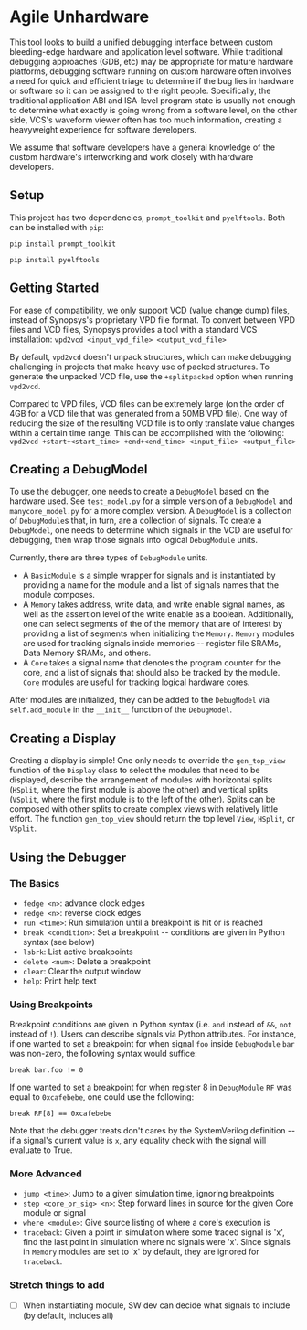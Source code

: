 # Agile Unhardware

This tool looks to build a unified debugging interface between custom
bleeding-edge hardware and application level software. While traditional
debugging approaches (GDB, etc) may be appropriate for mature hardware
platforms, debugging software running on custom hardware often involves
a need for quick and efficient triage to determine if the bug lies in
hardware or software so it can be assigned to the right people. Specifically,
the traditional application ABI and ISA-level program state is usually not
enough to determine what exactly is going wrong from a software level, on the
other side, VCS's waveform viewer often has too much information, creating
a heavyweight experience for software developers.

We assume that software developers have a general knowledge of the custom
hardware's interworking and work closely with hardware developers.


## Setup
This project has two dependencies, `prompt_toolkit` and `pyelftools`. Both can
be installed with `pip`:

`pip install prompt_toolkit`

`pip install pyelftools`


## Getting Started
For ease of compatibility, we only support VCD (value change dump) files,
instead of Synopsys's proprietary VPD file format. To convert between VPD files
and VCD files, Synopsys provides a tool with a standard VCS installation:
`vpd2vcd <input_vpd_file> <output_vcd_file>`

By default, `vpd2vcd` doesn't unpack structures, which can make debugging
challenging in projects that make heavy use of packed structures. To generate
the unpacked VCD file, use the `+splitpacked` option when running `vpd2vcd`.

Compared to VPD files, VCD files can be extremely large (on the order of 4GB
for a VCD file that was generated from a 50MB VPD file). One way of reducing
the size of the resulting VCD file is to only translate value changes within a
certain time range. This can be accomplished with the following:
`vpd2vcd +start+<start_time> +end+<end_time> <input_file> <output_file>`

## Creating a DebugModel
To use the debugger, one needs to create a `DebugModel` based on the hardware
used. See `test_model.py` for a simple version of a `DebugModel` and
`manycore_model.py` for a more complex version. A `DebugModel` is a collection of
`DebugModule`s that, in turn, are a collection of signals. To create a `DebugModel`,
one needs to determine which signals in the VCD are useful for debugging, then
wrap those signals into logical `DebugModule` units.

Currently, there are three types of `DebugModule` units.
- A `BasicModule` is a simple wrapper for signals and is instantiated by
  providing a name for the module and a list of signals names that the module
  composes.
- A `Memory` takes address, write data, and write enable signal names, as well
  as the assertion level of the write enable as a boolean. Additionally, one can
  select segments of the of the memory that are of interest by providing a list
  of segments when initializing the `Memory`. `Memory` modules are used for
  tracking signals inside memories -- register file SRAMs, Data Memory SRAMs,
  and others.
- A `Core` takes a signal name that denotes the program counter for the core,
  and a list of signals that should also be tracked by the module. `Core`
  modules are useful for tracking logical hardware cores.

After modules are initialized, they can be added to the `DebugModel` via
`self.add_module` in the `__init__` function of the `DebugModel`.

## Creating a Display
Creating a display is simple! One only needs to override the `gen_top_view`
function of the `Display` class to select the modules that need to be
displayed, describe the arrangement of modules with horizontal splits
(`HSplit`, where the first module is above the other) and vertical splits (`VSplit`,
where the first module is to the left of the other). Splits can be composed
with other splits to create complex views with relatively little effort. The
function `gen_top_view` should return the top level `View`, `HSplit`, or
`VSplit`.

## Using the Debugger
### The Basics
* `fedge <n>`: advance <n> clock edges
* `redge <n>`: reverse <n> clock edges
* `run <time>`: Run simulation until a breakpoint is hit or <time> is reached
* `break <condition>`: Set a breakpoint -- conditions are given in Python syntax
  (see below)
* `lsbrk`: List active breakpoints
* `delete <num>`: Delete a breakpoint
* `clear`: Clear the output window
* `help`: Print help text

### Using Breakpoints
Breakpoint conditions are given in Python syntax (i.e. `and` instead of `&&`,
`not` instead of `!`). Users can describe signals via Python attributes. For
instance, if one wanted to set a breakpoint for when signal `foo` inside
`DebugModule` `bar` was non-zero, the following syntax would suffice:

`break bar.foo != 0`

If one wanted to set a breakpoint for when register 8 in `DebugModule` `RF` was
equal to `0xcafebebe`, one could use the following:

`break RF[8] == 0xcafebebe`

Note that the debugger treats don't cares by the SystemVerilog definition -- if
a signal's current value is `x`, any equality check with the signal will
evaluate to True.

### More Advanced
* `jump <time>`: Jump to a given simulation time, ignoring breakpoints
* `step <core_or_sig> <n>`: Step forward <n> lines in source for the given Core
  module or signal
* `where <module>`: Give source listing of where a core's execution is
* `traceback`: Given a point in simulation where some traced signal is 'x', find
  the last point in simulation where no signals were 'x'. Since signals in
  `Memory` modules are set to 'x' by default, they are ignored for `traceback`.

### Stretch things to add
- [ ] When instantiating module, SW dev can decide what signals to include
     (by default, includes all)
